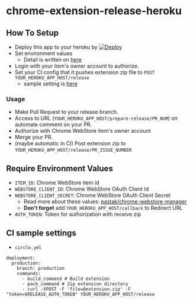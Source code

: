 # chrome-extension-release-heroku

## How To Setup

- Deploy this app to your heroku by [![Deploy](https://www.herokucdn.com/deploy/button.svg)](https://heroku.com/deploy)
- Set environment values
  - Detail is written on [here](https://github.com/pastak/chrome-extension-release-heroku#require-environment-values)
- Login with your item's owner account to authorize.
- Set your CI config that it pushes extension zip file to `POST YOUR_HEROKU_APP_HOST/release`
  - sample setting is [here](https://github.com/pastak/chrome-extension-release-heroku#ci-sample-settings)

### Usage

- Make Pull Request to your release branch.
- Access to URL (`YOUR_HEROKU_APP_HOST/prepare-release/PR_NUM`) on automate comment on your PR.
- Authorize with Chrome WebStore item's owner account
- Merge your PR.
- (maybe automatic in CI) Post extension zip to `YOUR_HEROKU_APP_HOST/release/PR_ISSUE_NUMBER`

## Require Environment Values

- `ITEM_ID`: Chrome WebStore item id
- `WEBSTORE_CLIENT_ID`: Chrome WebStore OAuth Client Id
- `WEBSTORE_CLIENT_SECRET`: Chrome WebStore OAuth Client Secret
  - Read more about these values: [pastak/chrome-webstore-manager](https://github.com/pastak/chrome-webstore-manager)
  - **Don't forget** add `YOUR_HEROKU_APP_HOST/callback` to Redirect URL
- `AUTH_TOKEN`: Token for authorization with receive zip

## CI sample settings

- `circle.yml`

```
deployment:
  production:
    branch: production
    commands:
      - build_command # Build extension
      - pack_command # Zip extension directory
      - curl -XPOST -F 'file=@extension.zip' -F "token=$RELEASE_AUTH_TOKEN" YOUR_HEROKU_APP_HOST/release
```
